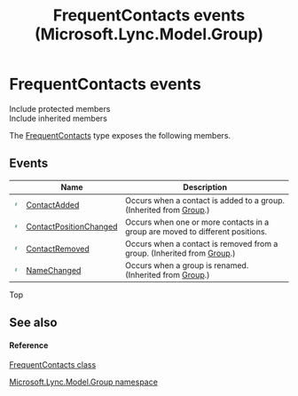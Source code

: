 ﻿---
title: FrequentContacts events (Microsoft.Lync.Model.Group)
TOCTitle: FrequentContacts events
ms:assetid: Events.T:Microsoft.Lync.Model.Group.FrequentContacts_DI_3_UC_OCS14MrefLyncWPF
ms:mtpsurl: https://msdn.microsoft.com/en-us/library/microsoft.lync.model.group.frequentcontacts_di_3_uc_ocs14mreflyncwpf_events(v=office.15)
ms:contentKeyID: 48591204
ms.date: 07/28/2014
mtps_version: v=office.15
---

# FrequentContacts events

Include protected members  
Include inherited members  

The [FrequentContacts](frequentcontacts-class-microsoft-lync-model-group_2.md) type exposes the following members.

## Events

<table>
<thead>
<tr class="header">
<th> </th>
<th>Name</th>
<th>Description</th>
</tr>
</thead>
<tbody>
<tr class="odd">
<td><img src="images/JJ266306.pubevent(Office.15).gif" title="Public event" alt="Public event" /></td>
<td><a href="group-contactadded-event-microsoft-lync-model-group_2.md">ContactAdded</a></td>
<td>Occurs when a contact is added to a group. (Inherited from <a href="group-class-microsoft-lync-model-group_2.md">Group</a>.)</td>
</tr>
<tr class="even">
<td><img src="images/JJ266306.pubevent(Office.15).gif" title="Public event" alt="Public event" /></td>
<td><a href="frequentcontacts-contactpositionchanged-event-microsoft-lync-model-group_2.md">ContactPositionChanged</a></td>
<td>Occurs when one or more contacts in a group are moved to different positions.</td>
</tr>
<tr class="odd">
<td><img src="images/JJ266306.pubevent(Office.15).gif" title="Public event" alt="Public event" /></td>
<td><a href="group-contactremoved-event-microsoft-lync-model-group_2.md">ContactRemoved</a></td>
<td>Occurs when a contact is removed from a group. (Inherited from <a href="group-class-microsoft-lync-model-group_2.md">Group</a>.)</td>
</tr>
<tr class="even">
<td><img src="images/JJ266306.pubevent(Office.15).gif" title="Public event" alt="Public event" /></td>
<td><a href="group-namechanged-event-microsoft-lync-model-group_2.md">NameChanged</a></td>
<td>Occurs when a group is renamed. (Inherited from <a href="group-class-microsoft-lync-model-group_2.md">Group</a>.)</td>
</tr>
</tbody>
</table>


Top

## See also

#### Reference

[FrequentContacts class](frequentcontacts-class-microsoft-lync-model-group_2.md)

[Microsoft.Lync.Model.Group namespace](microsoft-lync-model-group-namespace_2.md)

